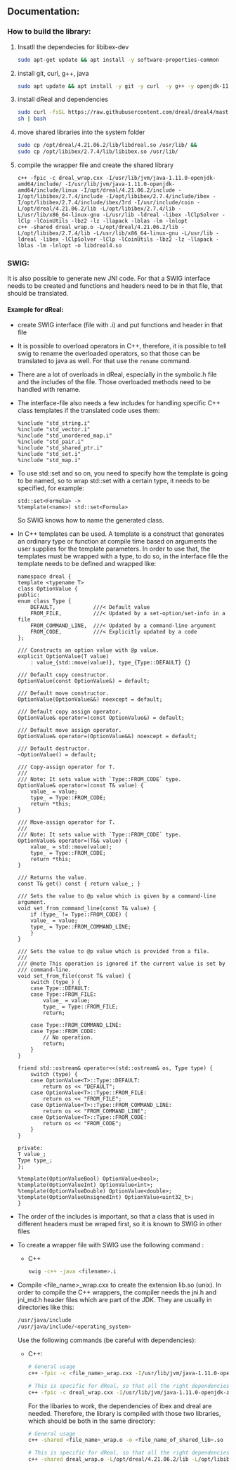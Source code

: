 <!--
This file is part of JavaSMT,
an API wrapper for a collection of SMT solvers:
https://github.com/sosy-lab/java-smt

SPDX-FileCopyrightText: 2023 Dirk Beyer <https://www.sosy-lab.org>

SPDX-License-Identifier: Apache-2.0
-->

## Documentation:
### How to build the library:
1. Insatll the dependecies for libibex-dev
    ```bash
    sudo apt-get update && apt install -y software-properties-common
    ```
2. install git, curl, g++, java
    ```bash
   sudo apt update && apt install -y git -y curl  -y g++ -y openjdk-11-jdk
    ```
3. install dReal and dependencies
    ```bash
   sudo curl -fsSL https://raw.githubusercontent.com/dreal/dreal4/master/setup/ubuntu/22.04/install.
   sh | bash
   ```
4. move shared libraries into the system folder
    ```bash
   sudo cp /opt/dreal/4.21.06.2/lib/libdreal.so /usr/lib/ &&
   sudo cp /opt/libibex/2.7.4/lib/libibex.so /usr/lib/
   ```
5. compile the wrapper file and create the shared library
    ```
   c++ -fpic -c dreal_wrap.cxx -I/usr/lib/jvm/java-1.11.0-openjdk-amd64/include/ -I/usr/lib/jvm/java-1.11.0-openjdk-amd64/include/linux -I/opt/dreal/4.21.06.2/include -I/opt/libibex/2.7.4/include -I/opt/libibex/2.7.4/include/ibex -I/opt/libibex/2.7.4/include/ibex/3rd -I/usr/include/coin -L/opt/dreal/4.21.06.2/lib -L/opt/libibex/2.7.4/lib -L/usr/lib/x86_64-linux-gnu -L/usr/lib -ldreal -libex -lClpSolver -lClp -lCoinUtils -lbz2 -lz -llapack -lblas -lm -lnlopt
   c++ -shared dreal_wrap.o -L/opt/dreal/4.21.06.2/lib -L/opt/libibex/2.7.4/lib -L/usr/lib/x86_64-linux-gnu -L/usr/lib -ldreal -libex -lClpSolver -lClp -lCoinUtils -lbz2 -lz -llapack -lblas -lm -lnlopt -o libdreal4.so
   ```

### SWIG:
It is also possible to generate new JNI code. For that a SWIG interface needs to be created and 
functions and headers need to be in that file, that should be translated.
#### Example for dReal:
- create SWIG interface (file with .i) and put functions and header in that file
- It is possible to overload operators in C++, therefore, it is possible to tell swig to rename the overloaded operators, so that those can be translated to java as well. For that use the ```rename``` command.
- There are a lot of overloads in dReal, especially in the symbolic.h file and the includes of the file. Those overloaded methods need to be handled with rename.
- The interface-file also needs a few includes for handling specific C++ class templates if the 
  translated code uses them:
    ```
    %include "std_string.i"
    %include "std_vector.i"
    %include "std_unordered_map.i"
    %include "std_pair.i"
    %include "std_shared_ptr.i"
    %include "std_set.i"
    %include "std_map.i"
    ```
- To use std::set and so on, you need to specify how the template is going to be named, so to wrap std::set with a certain type, it needs to be specified, for example:
    ```
    std::set<Formula> ->
    %template(<name>) std::set<Formula> 
    ```
    So SWIG knows how to name the generated class.
- In C++ templates can be used. A template is a construct that generates an ordinary type or function at compile time based on arguments the user supplies for the template parameters.
In order to use that, the templates must be wrapped with a type, to do so, in the interface file the template needs to be defined and wrapped like:
    ```
    namespace dreal {
    template <typename T>
    class OptionValue {
    public:
    enum class Type {
        DEFAULT,            ///< Default value
        FROM_FILE,          ///< Updated by a set-option/set-info in a file
        FROM_COMMAND_LINE,  ///< Updated by a command-line argument
        FROM_CODE,          ///< Explicitly updated by a code
    };

    /// Constructs an option value with @p value.
    explicit OptionValue(T value)
        : value_{std::move(value)}, type_{Type::DEFAULT} {}

    /// Default copy constructor.
    OptionValue(const OptionValue&) = default;

    /// Default move constructor.
    OptionValue(OptionValue&&) noexcept = default;

    /// Default copy assign operator.
    OptionValue& operator=(const OptionValue&) = default;

    /// Default move assign operator.
    OptionValue& operator=(OptionValue&&) noexcept = default;

    /// Default destructor.
    ~OptionValue() = default;

    /// Copy-assign operator for T.
    ///
    /// Note: It sets value with `Type::FROM_CODE` type.
    OptionValue& operator=(const T& value) {
        value_ = value;
        type_ = Type::FROM_CODE;
        return *this;
    }

    /// Move-assign operator for T.
    ///
    /// Note: It sets value with `Type::FROM_CODE` type.
    OptionValue& operator=(T&& value) {
        value_ = std::move(value);
        type_ = Type::FROM_CODE;
        return *this;
    }

    /// Returns the value.
    const T& get() const { return value_; }

    /// Sets the value to @p value which is given by a command-line argument.
    void set_from_command_line(const T& value) {
        if (type_ != Type::FROM_CODE) {
        value_ = value;
        type_ = Type::FROM_COMMAND_LINE;
        }
    }

    /// Sets the value to @p value which is provided from a file.
    ///
    /// @note This operation is ignored if the current value is set by
    /// command-line.
    void set_from_file(const T& value) {
        switch (type_) {
        case Type::DEFAULT:
        case Type::FROM_FILE:
            value_ = value;
            type_ = Type::FROM_FILE;
            return;

        case Type::FROM_COMMAND_LINE:
        case Type::FROM_CODE:
            // No operation.
            return;
        }
    }

    friend std::ostream& operator<<(std::ostream& os, Type type) {
        switch (type) {
        case OptionValue<T>::Type::DEFAULT:
            return os << "DEFAULT";
        case OptionValue<T>::Type::FROM_FILE:
            return os << "FROM_FILE";
        case OptionValue<T>::Type::FROM_COMMAND_LINE:
            return os << "FROM_COMMAND_LINE";
        case OptionValue<T>::Type::FROM_CODE:
            return os << "FROM_CODE";
        }
    }

    private:
    T value_;
    Type type_;
    };

    %template(OptionValueBool) OptionValue<bool>;
    %template(OptionValueInt) OptionValue<int>;
    %template(OptionValueDouble) OptionValue<double>;
    %template(OptionValueUnsignedInt) OptionValue<uint32_t>;
    }
    ```

- The order of the includes is important, so that a class that is used in different headers must be wraped first, so it is known to SWIG in other files
- To create a wrapper file with SWIG use the following command :
    - C++ 
        ```bash
        swig -c++ -java <filename>.i 
        ``` 
- Compile <file_name>_wrap.cxx to create the extension lib.so (unix). In order to compile the C++ wrappers, the compiler needs the jni.h and jni_md.h header files which are part of the JDK. They are usually in directories like this:
    ```bash
    /usr/java/include
    /usr/java/include/<operating_system>
    ```
    Use the following commands (be careful with dependencies):
    - C++:
        ```bash
        # General usage
        c++ -fpic -c <file_name>_wrap.cxx -I/usr/lib/jvm/java-1.11.0-openjdk-amd64/include/ -I/usr/lib/jvm/java-1.11.0-openjdk-amd64/include/linux  
        
        # This is specific for dReal, so that all the right dependencies are included
        c++ -fpic -c dreal_wrap.cxx -I/usr/lib/jvm/java-1.11.0-openjdk-amd64/include/ -I/usr/lib/jvm/java-1.11.0-openjdk-amd64/include/linux -I/opt/dreal/4.21.06.2/include -I/opt/libibex/2.7.4/include -I/opt/libibex/2.7.4/include/ibex -I/opt/libibex/2.7.4/include/ibex/3rd -I/usr/include/coin -L/opt/dreal/4.21.06.2/lib -L/opt/libibex/2.7.4/lib -L/usr/lib/x86_64-linux-gnu -L/usr/lib -ldreal -libex -lClpSolver -lClp -lCoinUtils -lbz2 -lz -llapack -lblas -lm -lnlopt
        ```

        For the libaries to work, the dependencies of ibex and dreal are needed. Therefore, the library is compiled with those two libraries, which should be both in the same directory:
        ```bash
        # General usage
        c++ -shared <file_name>_wrap.o -o <file_name_of_shared_lib>.so
      
        # This is specific for dReal, so that all the right dependencies are included
        c++ -shared dreal_wrap.o -L/opt/dreal/4.21.06.2/lib -L/opt/libibex/2.7.4/lib -L/usr/lib/x86_64-linux-gnu -L/usr/lib -ldreal -libex -lClpSolver -lClp -lCoinUtils -lbz2 -lz -llapack -lblas -lm -lnlopt -o libdreal4.so

        ```





